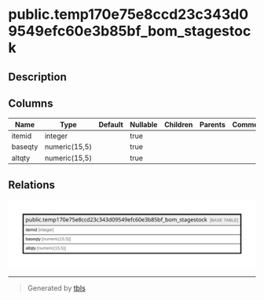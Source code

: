 # public.temp170e75e8ccd23c343d09549efc60e3b85bf_bom_stagestock

## Description

## Columns

| Name | Type | Default | Nullable | Children | Parents | Comment |
| ---- | ---- | ------- | -------- | -------- | ------- | ------- |
| itemid | integer |  | true |  |  |  |
| baseqty | numeric(15,5) |  | true |  |  |  |
| altqty | numeric(15,5) |  | true |  |  |  |

## Relations

![er](public.temp170e75e8ccd23c343d09549efc60e3b85bf_bom_stagestock.svg)

---

> Generated by [tbls](https://github.com/k1LoW/tbls)
